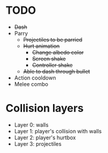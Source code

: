 # TODO
* ~~Dash~~
* Parry
    * ~~Projectiles to be parried~~
    * ~~Hurt animation~~
        * ~~Change albedo color~~
        * ~~Screen shake~~
        * ~~Controller shake~~
    * ~~Able to dash through bullet~~
* Action cooldown
* Melee combo
# Collision layers
* Layer 0: walls
* Layer 1: player's collision with walls
* Layer 2: player's hurtbox
* Layer 3: projectiles